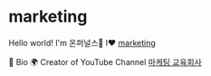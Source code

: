 # marketing

Hello world! I'm 온퍼널스👋
I❤️ [marketing](https://onfunnels.com/)

📘 Bio
🌍 Creator of YouTube Channel [마케팅 교육회사](https://onfunnels.com/)
